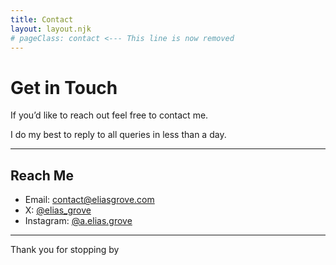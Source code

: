 ```yaml
---
title: Contact
layout: layout.njk
# pageClass: contact <--- This line is now removed
---
```


# Get in Touch

If you’d like to reach out feel free to contact me.

I do my best to reply to all queries in less than a day.

---
## Reach Me
* Email: [contact@eliasgrove.com](mailto:contact@eliasgrove.com)
* X: [@elias_grove](https://twitter.com/elias_grove)
* Instagram: [@a.elias.grove](https://instagram.com/a.elias.grove)

---

Thank you for stopping by
